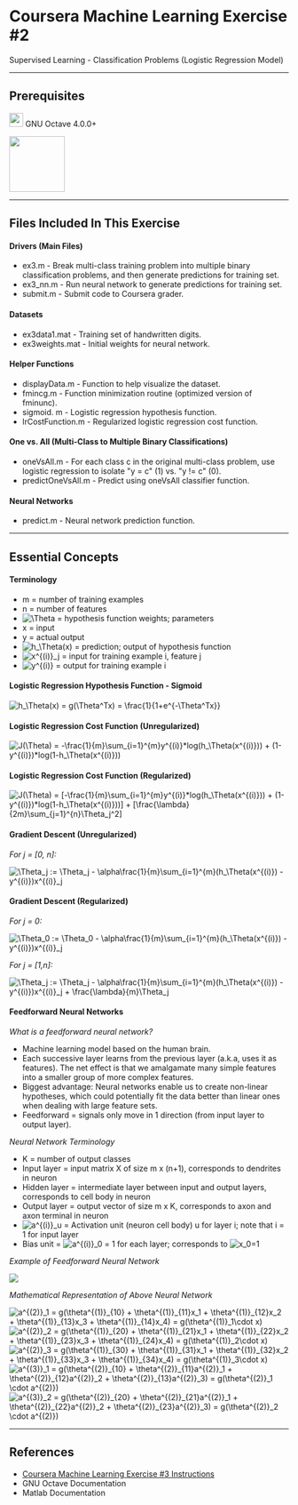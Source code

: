 Coursera Machine Learning Exercise #2
===================

Supervised Learning - Classification Problems (Logistic Regression Model)

-----------
Prerequisites
-----------
<img src="https://www.gnu.org/software/octave/images//logo.png" width="25" height="25" /> GNU Octave 4.0.0+

<img src="http://itprocurement.unl.edu/software_product_images/matlablogo.jpg" width="100" />

-------------
Files Included In This Exercise
-------------

#### Drivers (Main Files)
* ex3.m - Break multi-class training problem into multiple binary classification problems, and then generate predictions for training set.
* ex3_nn.m - Run neural network to generate predictions for training set.
* submit.m - Submit code to Coursera grader.

#### Datasets
* ex3data1.mat - Training set of handwritten digits.
* ex3weights.mat - Initial weights for neural network.

#### Helper Functions
* displayData.m - Function to help visualize the dataset.
* fmincg.m - Function minimization routine (optimized version of fminunc).
* sigmoid. m - Logistic regression hypothesis function.
* lrCostFunction.m - Regularized logistic regression cost function.

#### One vs. All (Multi-Class to Multiple Binary Classifications)
* oneVsAll.m - For each class c in the original multi-class problem, use logistic regression to isolate "y = c" (1) vs. "y != c" (0).
* predictOneVsAll.m - Predict using oneVsAll classifier function.

#### Neural Networks
* predict.m - Neural network prediction function.

-------------
Essential Concepts
-------------

#### Terminology
* m = number of training examples
* n = number of features
* <img src="https://latex.codecogs.com/gif.latex?\Theta" title="\Theta" /> = hypothesis function weights; parameters
* x = input
* y = actual output
* <img src="https://latex.codecogs.com/gif.latex?h_\Theta(x)" title="h_\Theta(x)" /> = prediction; output of hypothesis function
* <img src="https://latex.codecogs.com/gif.latex?x^{(i)}_j" title="x^{(i)}_j" /> = input for training example i, feature j
* <img src="https://latex.codecogs.com/gif.latex?y^{(i)}" title="y^{(i)}" /> = output for training example i

#### Logistic Regression Hypothesis Function - Sigmoid
<img src="https://latex.codecogs.com/gif.latex?h_\Theta(x)&space;=&space;g(\Theta^Tx)&space;=&space;\frac{1}{1&plus;e^{-\Theta^Tx}}" title="h_\Theta(x) = g(\Theta^Tx) = \frac{1}{1+e^{-\Theta^Tx}}" />

#### Logistic Regression Cost Function (Unregularized)
<img src="https://latex.codecogs.com/gif.latex?J(\Theta)&space;=&space;-\frac{1}{m}\sum_{i=1}^{m}y^{(i)}*log(h_\Theta(x^{(i)}))&space;&plus;&space;(1-y^{(i)})*log(1-h_\Theta(x^{(i)}))" title="J(\Theta) = -\frac{1}{m}\sum_{i=1}^{m}y^{(i)}*log(h_\Theta(x^{(i)})) + (1-y^{(i)})*log(1-h_\Theta(x^{(i)}))" />

#### Logistic Regression Cost Function (Regularized)
<img src="https://latex.codecogs.com/gif.latex?J(\Theta)&space;=&space;[-\frac{1}{m}\sum_{i=1}^{m}y^{(i)}*log(h_\Theta(x^{(i)}))&space;&plus;&space;(1-y^{(i)})*log(1-h_\Theta(x^{(i)}))]&space;&plus;&space;[\frac{\lambda}{2m}\sum_{j=1}^{n}\Theta_j^2]" title="J(\Theta) = [-\frac{1}{m}\sum_{i=1}^{m}y^{(i)}*log(h_\Theta(x^{(i)})) + (1-y^{(i)})*log(1-h_\Theta(x^{(i)}))] + [\frac{\lambda}{2m}\sum_{j=1}^{n}\Theta_j^2]" />

#### Gradient Descent (Unregularized)

*For j = [0, n]:*

<img src="https://latex.codecogs.com/gif.latex?\Theta_j&space;:=&space;\Theta_j&space;-&space;\alpha\frac{1}{m}\sum_{i=1}^{m}(h_\Theta(x^{(i)})&space;-&space;y^{(i)})x^{(i)}_j" title="\Theta_j := \Theta_j - \alpha\frac{1}{m}\sum_{i=1}^{m}(h_\Theta(x^{(i)}) - y^{(i)})x^{(i)}_j" />

#### Gradient Descent (Regularized)

*For j = 0:*

<img src="https://latex.codecogs.com/gif.latex?\Theta_0&space;:=&space;\Theta_0&space;-&space;\alpha\frac{1}{m}\sum_{i=1}^{m}(h_\Theta(x^{(i)})&space;-&space;y^{(i)})x^{(i)}_j" title="\Theta_0 := \Theta_0 - \alpha\frac{1}{m}\sum_{i=1}^{m}(h_\Theta(x^{(i)}) - y^{(i)})x^{(i)}_j" />

*For j = [1,n]:*

<img src="https://latex.codecogs.com/gif.latex?\Theta_j&space;:=&space;\Theta_j&space;-&space;\alpha\frac{1}{m}\sum_{i=1}^{m}(h_\Theta(x^{(i)})&space;-&space;y^{(i)})x^{(i)}_j&space;&plus;&space;\frac{\lambda}{m}\Theta_j" title="\Theta_j := \Theta_j - \alpha\frac{1}{m}\sum_{i=1}^{m}(h_\Theta(x^{(i)}) - y^{(i)})x^{(i)}_j + \frac{\lambda}{m}\Theta_j" />

#### Feedforward Neural Networks

*What is a feedforward neural network?*
* Machine learning model based on the human brain.
* Each successive layer learns from the previous layer (a.k.a, uses it as features). The net effect is that we amalgamate many simple features into a smaller group of more complex features.
* Biggest advantage: Neural networks enable us to create non-linear hypotheses, which could potentially fit the data better than linear ones when dealing with large feature sets.
* Feedforward = signals only move in 1 direction (from input layer to output layer).

*Neural Network Terminology*
* K = number of output classes
* Input layer = input matrix X of size m x (n+1), corresponds to dendrites in neuron
* Hidden layer = intermediate layer between input and output layers, corresponds to cell body in neuron
* Output layer = output vector of size m x K, corresponds to axon and axon terminal in neuron
* <img src="https://latex.codecogs.com/gif.latex?a^{(i)}_u" title="a^{(i)}_u" /> = Activation unit (neuron cell body) u for layer i; note that i = 1 for input layer
* Bias unit = <img src="https://latex.codecogs.com/gif.latex?a^{(i)}_0" title="a^{(i)}_0" /> = 1 for each layer; corresponds to <img src="https://latex.codecogs.com/gif.latex?x_0=1" title="x_0=1" />

*Example of Feedforward Neural Network*

![](http://franck.fleurey.free.fr/NeuralNetwork/images/network.gif)

*Mathematical Representation of Above Neural Network*

<img src="https://latex.codecogs.com/gif.latex?a^{(2)}_1&space;=&space;g(\theta^{(1)}_{10}&space;&plus;&space;\theta^{(1)}_{11}x_1&space;&plus;&space;\theta^{(1)}_{12}x_2&space;&plus;&space;\theta^{(1)}_{13}x_3&space;&plus;&space;\theta^{(1)}_{14}x_4)&space;=&space;g(\theta^{(1)}_1\cdot&space;x)" title="a^{(2)}_1 = g(\theta^{(1)}_{10} + \theta^{(1)}_{11}x_1 + \theta^{(1)}_{12}x_2 + \theta^{(1)}_{13}x_3 + \theta^{(1)}_{14}x_4) = g(\theta^{(1)}_1\cdot x)" />

<img src="https://latex.codecogs.com/gif.latex?a^{(2)}_2&space;=&space;g(\theta^{(1)}_{20}&space;&plus;&space;\theta^{(1)}_{21}x_1&space;&plus;&space;\theta^{(1)}_{22}x_2&space;&plus;&space;\theta^{(1)}_{23}x_3&space;&plus;&space;\theta^{(1)}_{24}x_4)&space;=&space;g(\theta^{(1)}_2\cdot&space;x)" title="a^{(2)}_2 = g(\theta^{(1)}_{20} + \theta^{(1)}_{21}x_1 + \theta^{(1)}_{22}x_2 + \theta^{(1)}_{23}x_3 + \theta^{(1)}_{24}x_4) = g(\theta^{(1)}_2\cdot x)" />

<img src="https://latex.codecogs.com/gif.latex?a^{(2)}_3&space;=&space;g(\theta^{(1)}_{30}&space;&plus;&space;\theta^{(1)}_{31}x_1&space;&plus;&space;\theta^{(1)}_{32}x_2&space;&plus;&space;\theta^{(1)}_{33}x_3&space;&plus;&space;\theta^{(1)}_{34}x_4)&space;=&space;g(\theta^{(1)}_3\cdot&space;x)" title="a^{(2)}_3 = g(\theta^{(1)}_{30} + \theta^{(1)}_{31}x_1 + \theta^{(1)}_{32}x_2 + \theta^{(1)}_{33}x_3 + \theta^{(1)}_{34}x_4) = g(\theta^{(1)}_3\cdot x)" />

<img src="https://latex.codecogs.com/gif.latex?a^{(3)}_1&space;=&space;g(\theta^{(2)}_{10}&space;&plus;&space;\theta^{(2)}_{11}a^{(2)}_1&space;&plus;&space;\theta^{(2)}_{12}a^{(2)}_2&space;&plus;&space;\theta^{(2)}_{13}a^{(2)}_3)&space;=&space;g(\theta^{(2)}_1&space;\cdot&space;a^{(2)})" title="a^{(3)}_1 = g(\theta^{(2)}_{10} + \theta^{(2)}_{11}a^{(2)}_1 + \theta^{(2)}_{12}a^{(2)}_2 + \theta^{(2)}_{13}a^{(2)}_3) = g(\theta^{(2)}_1 \cdot a^{(2)})" />

<img src="https://latex.codecogs.com/gif.latex?a^{(3)}_2&space;=&space;g(\theta^{(2)}_{20}&space;&plus;&space;\theta^{(2)}_{21}a^{(2)}_1&space;&plus;&space;\theta^{(2)}_{22}a^{(2)}_2&space;&plus;&space;\theta^{(2)}_{23}a^{(2)}_3)&space;=&space;g(\theta^{(2)}_2&space;\cdot&space;a^{(2)})" title="a^{(3)}_2 = g(\theta^{(2)}_{20} + \theta^{(2)}_{21}a^{(2)}_1 + \theta^{(2)}_{22}a^{(2)}_2 + \theta^{(2)}_{23}a^{(2)}_3) = g(\theta^{(2)}_2 \cdot a^{(2)})" />

-------------
References
-------------
* [Coursera Machine Learning Exercise #3 Instructions](https://github.com/SaiWebApps/Machine-Learning-Exercise-3/blob/master/ex3.pdf)
* GNU Octave Documentation
* Matlab Documentation